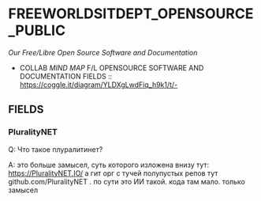 # FREEWORLDSITDEPT_OPENSOURCE_PUBLIC

<em>Our Free/Libre Open Source Software and Documentation</em>

 * COLLAB <em>MIND MAP</em> F/L OPENSOURCE SOFTWARE AND DOCUMENTATION FIELDS :: https://coggle.it/diagram/YLDXgLwdFiq_h9k1/t/-


## FIELDS

### PluralityNET

Q: Что такое плуралитинет?

A: это больше замысел, суть которого изложена внизу тут: https://PluralityNET.IO/ а гит орг с тучей полупустых репов тут github.com/PluralityNET . по сути это ИИ такой. кода там мало. только замысел


